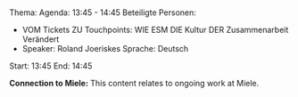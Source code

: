 # 
Thema: 
Agenda: 13:45 - 14:45
Beteiligte Personen:
- VOM Tickets ZU Touchpoints: WIE ESM DIE Kultur DER Zusammenarbeit Verändert
- Speaker: Roland Joeriskes Sprache: Deutsch

Start: 13:45
End: 14:45

**Connection to Miele:** This content relates to ongoing work at Miele.
